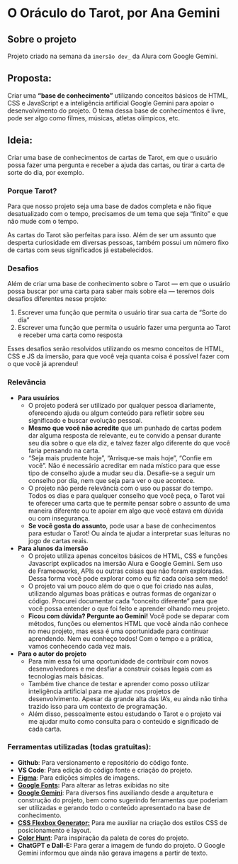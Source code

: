 # O Oráculo do Tarot, por Ana Gemini

## Sobre o projeto
Projeto criado na semana da `imersão dev_` da Alura com Google Gemini.

## Proposta:

Criar uma **“base de conhecimento”** utilizando conceitos básicos de HTML, CSS e JavaScript e a inteligência artificial Google Gemini para apoiar o desenvolvimento do projeto. O tema dessa base de conhecimentos é livre, pode ser algo como filmes, músicas, atletas olímpicos, etc.

## Ideia:

Criar uma base de conhecimentos de cartas de Tarot, em que o usuário possa fazer uma pergunta e receber a ajuda das cartas, ou tirar a carta de sorte do dia, por exemplo.

### Porque Tarot?

Para que nosso projeto seja uma base de dados completa e não fique desatualizado com o tempo, precisamos de um tema que seja “finito” e que não mude com o tempo.

As cartas do Tarot são perfeitas para isso. Além de ser um assunto que desperta curiosidade em diversas pessoas, também possui um número fixo de cartas com seus significados já estabelecidos.

### Desafios

Além de criar uma base de conhecimento sobre o Tarot — em que o usuário possa buscar por uma carta para saber mais sobre ela — teremos dois desafios diferentes nesse projeto:

1.  Escrever uma função que permita o usuário tirar sua carta de “Sorte do dia”
2.  Escrever uma função que permita o usuário fazer uma pergunta ao Tarot e receber uma carta como resposta

Esses desafios serão resolvidos utilizando os mesmo conceitos de HTML, CSS e JS da imersão, para que você veja quanta coisa é possível fazer com o que você já aprendeu!

### Relevância

-   **Para usuários**
    -   O projeto poderá ser utilizado por qualquer pessoa diariamente, oferecendo ajuda ou algum conteúdo para refletir sobre seu significado e buscar evolução pessoal.
    -   **Mesmo que você não acredite** que um punhado de cartas podem dar alguma resposta de relevante, eu te convido a pensar durante seu dia sobre o que ela diz, e talvez fazer algo diferente do que você faria pensando na carta.
    -   “Seja mais prudente hoje”, “Arrisque-se mais hoje”, “Confie em você”. Não é necessário acreditar em nada místico para que esse tipo de conselho ajude a mudar seu dia. Desafie-se a seguir um conselho por dia, nem que seja para ver o que acontece.
    -   O projeto não perde relevância com o uso ou passar do tempo. Todos os dias e para qualquer conselho que você peça, o Tarot vai te oferecer uma carta que te permite pensar sobre o assunto de uma maneira diferente ou te apoiar em algo que você estava em dúvida ou com insegurança.
    -   **Se você gosta do assunto**, pode usar a base de conhecimentos para estudar o Tarot! Ou ainda te ajudar a interpretar suas leituras no jogo de cartas reais.
-   **Para alunos da imersão**
    -   O projeto utiliza apenas conceitos básicos de HTML, CSS e funções Javascript explicados na imersão Alura e Google Gemini. Sem uso de Frameoworks, APIs ou outras coisas que não foram exploradas. Dessa forma você pode explorar como eu fiz cada coisa sem medo!
    -   O projeto vai um pouco além do que o que foi criado nas aulas, utilizando algumas boas práticas e outras formas de organizar o código. Procurei documentar cada “conceito diferente” para que você possa entender o que foi feito e aprender olhando meu projeto.
    -   **Ficou com dúvida? Pergunte ao Gemini!** Você pode se deparar com métodos, funções ou elementos HTML que você ainda não conhece no meu projeto, mas essa é uma oportunidade para continuar aprendendo. Nem eu conheço todos! Com o tempo e a prática, vamos conhecendo cada vez mais.
-   **Para o autor do projeto**
    -   Para mim essa foi uma oportunidade de contribuir com novos desenvolvedores e me desfiar a construir coisas legais com as tecnologias mais básicas.
    -   Também tive chance de testar e aprender como posso utilizar inteligência artificial para me ajudar nos projetos de desenvolvimento. Apesar da grande alta das IA’s, eu ainda não tinha trazido isso para um contexto de programação.
    -   Além disso, pessoalmente estou estudando o Tarot e o projeto vai me ajudar muito como consulta para o conteúdo e significado de cada carta.

### Ferramentas utilizadas (todas gratuitas):

-   **Github**: Para versionamento e repositório do código fonte.
-   **VS Code**: Para edição do código fonte e criação do projeto.
-   **[Figma](https://www.figma.com/pt-br/)**: Para edições simples de imagens.
-   **[Google Fonts](https://fonts.google.com/):** Para alterar as letras exibidas no site
-   **[Google Gemini](https://gemini.google.com/app?utm_source=website&utm_medium=referral&utm_campaign=alura_aug24)**: Para diversos fins auxiliando desde a arquitetura e construção do projeto, bem como sugerindo ferramentas que poderiam ser utilizadas e gerando todo o conteúdo apresentado na base de conhecimento.
-   **[CSS Flexbox Generator:](https://www.cssportal.com/css-flexbox-generator/)** Para me auxiliar na criação dos estilos CSS de posicionamento e layout.
-   **[Color Hunt](https://colorhunt.co/)**: Para inspiração da paleta de cores do projeto.
-   **ChatGPT e Dall-E:** Para gerar a imagem de fundo do projeto. O Google Gemini informou que ainda não gerava imagens a partir de texto.
